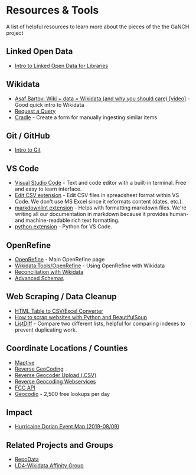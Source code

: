 # Resources & Tools

A list of helpful resources to learn more about the pieces of the the GaNCH project

## Linked Open Data

* [Intro to Linked Open Data for Libraries](http://hdl.handle.net/20.500.12322/auc.rwwlpub:0029)

## Wikidata

* [Asaf Bartov: Wiki + data = Wikidata (and why you should care) [video]](https://www.youtube.com/watch?v=24DOvuZWaD0) - Good quick intro to Wikidata
* [Request a Query](https://www.wikidata.org/wiki/Wikidata:Request_a_query)
* [Cradle](https://tools.wmflabs.org/wikidata-todo/cradle/#/) - Create a form for manually ingesting similar items

## Git / GitHub

* [Intro to Git](https://guides.github.com/introduction/git-handbook/)

## VS Code
* [Visual Studio Code](https://code.visualstudio.com/) - Text and code editor with a built-in terminal. Free and easy to learn interface.
* [Edit CSV extension](https://marketplace.visualstudio.com/items?itemName=janisdd.vscode-edit-csv) - Edit CSV files in spreadsheet format within VS Code.  We don't use MS Excel since it reformats content (dates, etc.).
* [markdownlint extension](https://marketplace.visualstudio.com/items?itemName=DavidAnson.vscode-markdownlint) - Helps with formatting markdown files.  We're writing all our documentation in markdown because it provides human- and machine-readable rich text formatting.
* [python extension](https://marketplace.visualstudio.com/items?itemName=ms-python.python) - Python for VS Code.

## OpenRefine

* [OpenRefine](http://openrefine.org/) - Main OpenRefine page
* [Wikidata:Tools/OpenRefine](https://www.wikidata.org/wiki/Wikidata:Tools/OpenRefine) - Using OpenRefine with Wikidata
* [Reconciliation with Wikidata](https://github.com/OpenRefine/OpenRefine/wiki/Reconciliation)
* [Advanced Schemas](https://www.wikidata.org/wiki/Wikidata:Tools/OpenRefine/Editing/Advanced_schemas)

## Web Scraping / Data Cleanup

* [HTML Table to CSV/Excel Converter](http://www.convertcsv.com/html-table-to-csv.htm)
* [How to scrap websites with Python and BeautifulSoup](https://www.freecodecamp.org/news/how-to-scrape-websites-with-python-and-beautifulsoup-5946935d93fe/)
* [ListDiff](http://www.listdiff.com/) - Compare two different lists, helpful for comparing indexes to prevent duplicating work.

## Coordinate Locations / Counties

* [Maptive](https://www.maptive.com/)
* [Reverse GeoCoding](http://www.get-direction.com/get-lat-long-info-with-reverse-geocoding.html)
* [Reverse Geocoder Upload (.CSV)](http://geocoder.maplarge.com/geocoder/reverse)
* [Reverse Geocoding Webservices](http://www.geonames.org/export/reverse-geocoding.html)
* [FCC API](https://geo.fcc.gov/api/census/#!/area/get_area)
* [Geocodio](https://www.geocod.io/) - 2,500 free lookups per day

## Impact

* [Hurricaine Dorian Event Map (2019-08/09)](https://geoplatform.maps.arcgis.com/apps/webappviewer/index.html?id=9c22cafc7ad04c8ca696c0773ccaa9d8)

## Related Projects and Groups

* [RepoData](https://github.com/tanseyem/RepoData)
* [LD4-Wikidata Affinity Group](https://wiki.duraspace.org/display/LD4P2/LD4-Wikidata+Affinity+Group)
